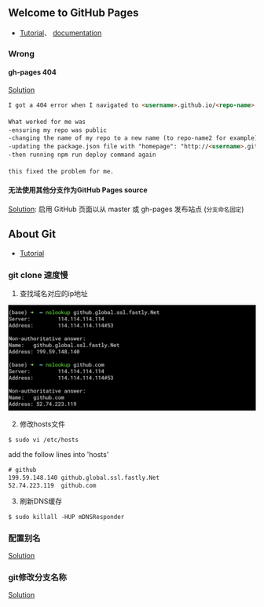 ## Welcome to GitHub Pages

* [Tutorial](https://pages.github.com/)、 [documentation](https://help.github.com/categories/github-pages-basics/) 

### Wrong
#### gh-pages 404
[Solution](https://github.community/t5/GitHub-Pages/pages-user-site-not-published/td-p/2425)
```markdown
I got a 404 error when I navigated to <username>.github.io/<repo-name>

What worked for me was
-ensuring my repo was public
-changing the name of my repo to a new name (to repo-name2 for example) and then
-updating the package.json file with "homepage": "http://<username>.github.io/<repo-name2>"
-then running npm run deploy command again

this fixed the problem for me.
```

#### 无法使用其他分支作为GitHub Pages source
[Solution](https://help.github.com/cn/enterprise/2.14/user/articles/configuring-a-publishing-source-for-github-pages): 启用 GitHub 页面以从 master 或 gh-pages 发布站点 (`分支命名固定`)

## About Git 
* [Tutorial](https://www.liaoxuefeng.com/wiki/896043488029600)
### git clone 速度慢
1. 查找域名对应的ip地址

![](./media/git-fastly.png)

2. 修改hosts文件

```shell
$ sudo vi /etc/hosts
```
add the follow lines into 'hosts'
```vim
# github
199.59.148.140 github.global.ssl.fastly.Net
52.74.223.119  github.com
```

3. 刷新DNS缓存

```shell
$ sudo killall -HUP mDNSResponder
```

### 配置别名
[Solution](https://www.liaoxuefeng.com/wiki/896043488029600/898732837407424)


### git修改分支名称

[Solution](jianshu.com/p/cc740394faf5)
